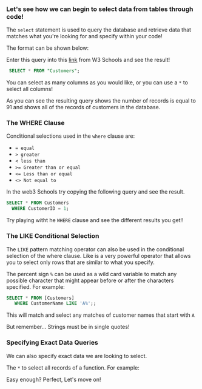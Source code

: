 ### Let's see how we can begin to select data from tables through code!

The `select` statement is used to query the database and retrieve data that matches what you're looking for and specify within your code!

The format can be shown below:

Enter this query into this [link](https://www.w3schools.com/sql/trysql.asp?filename=trysql_select_all) from W3 Schools and see the result!

```sql
 SELECT * FROM "Customers";
```

You can select as many columns as you would like, or you can use a `*` to select all columns!

As you can see the resulting query shows the number of records is equal to 91 and shows all of the records of customers in the database.

### The WHERE Clause

Conditional selections used in the `where` clause are:  

* `= equal`
* `> greater`
* `< less than`
* `>= Greater than or equal`
* `<= Less than or equal`
* `<> Not equal to`

In the web3 Schools try copying the following query and see the result.

```SQL
SELECT * FROM Customers
  WHERE CustomerID = 1;
```  
Try playing witht he `WHERE` clause and see the different results you get!!

### The LIKE Conditional Selection

The `LIKE` pattern matching operator can also be used in the conditional selection of the where clause. Like is a very powerful operator that allows you to select only rows that are similar to what you specify.

The percent sign `%` can be used as a wild card variable to match any possible character that might appear before or after the characters specified. For example:

```SQL
SELECT * FROM [Customers]
   WHERE CustomerName LIKE 'A%';;
```

This will match and select any matches of customer names that start with `A`

But remember... Strings must be in single quotes!

### Specifying Exact Data Queries

We can also specify exact data we are looking to select.

The `*` to select all records of a function. For example:


Easy enough? Perfect, Let's move on!
